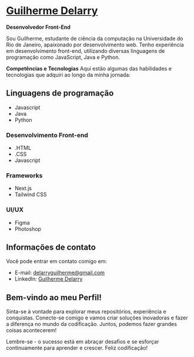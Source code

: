 # [Guilherme Delarry](https://github.com/Delarry021?tab=overview&from=2022-03-01&to=2022-03-06)

**Desenvolvedor Front-End**

Sou Guilherme, estudante de ciência da computação na Universidade do Rio de Janeiro, apaixonado por desenvolvimento web. Tenho experiência em desenvolvimento front-end, utilizando diversas linguagens de programação como JavaScript, Java e Python.

**Competências e Tecnologias**
Aqui estão algumas das habilidades e tecnologias que adquiri ao longo da minha jornada:

## Linguagens de programação
  - Javascript
  - Java
  - Python

### Desenvolvimento Front-end
  - .HTML
  - .CSS
  - Javascript

### Frameworks
  - Next.js
  - Tailwind CSS

### UI/UX
  - Figma
  - Photoshop

## Informações de contato
Você pode entrar em contato comigo em:
- E-mail: delarryguilherme@gmail.com
- LinkedIn: [Guilherme Delarry](https://www.linkedin.com/in/guilherme-delarry-510699245/)

## Bem-vindo ao meu Perfil!
Sinta-se à vontade para explorar meus repositórios, experiência e conquistas. Conecte-se comigo e vamos criar soluções inovadoras e fazer a diferença no mundo da codificação. Juntos, podemos fazer grandes coisas acontecerem!

Lembre-se - o sucesso está em abraçar desafios e se esforçar continuamente para aprender e crescer. Feliz codificação!
